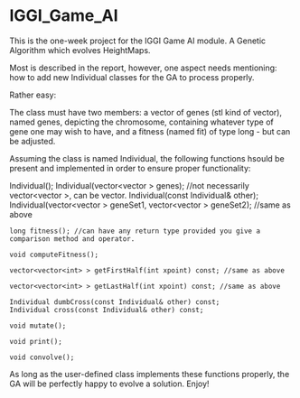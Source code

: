 # IGGI_Game_AI

This is the one-week project for the IGGI Game AI module. A Genetic Algorithm which evolves HeightMaps.

Most is described in the report, however, one aspect needs mentioning: how to add new Individual classes for the GA to process properly.

Rather easy:

The class must have two members: a vector of genes (stl kind of vector), named genes, depicting the chromosome, containing whatever type of gene one may wish to have, and a fitness (named fit) of type long - but can be adjusted.

Assuming the class is named Individual, the following functions hsould be present and implemented in order to ensure proper functionality:

  Individual();
	Individual(vector<vector<int> > genes); //not necessarily vector<vector<int> >, can be vector<anything>.
	Individual(const Individual& other);
	Individual(vector<vector<int> > geneSet1, vector<vector<int> > geneSet2); //same as above

	long fitness(); //can have any return type provided you give a comparison method and operator.

	void computeFitness();

	vector<vector<int> > getFirstHalf(int xpoint) const; //same as above

	vector<vector<int> > getLastHalf(int xpoint) const; //same as above

	Individual dumbCross(const Individual& other) const;
	Individual cross(const Individual& other) const;

	void mutate();

	void print();

	void convolve();
	
As long as the user-defined class implements these functions properly, the GA will be perfectly happy to evolve a solution.
Enjoy!
